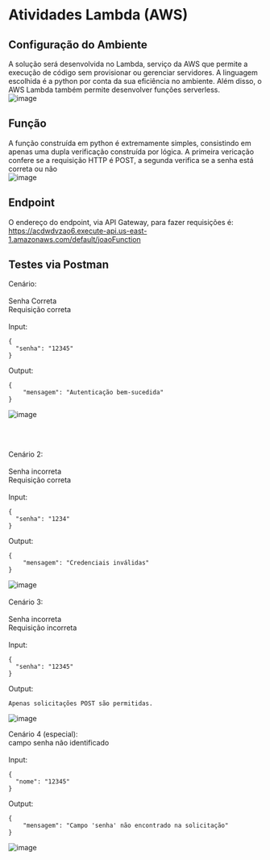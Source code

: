 # Atividades Lambda (AWS)
## Configuração do Ambiente
A solução será desenvolvida no Lambda, serviço da AWS que permite a execução de código sem provisionar ou gerenciar servidores. A linguagem escolhida é a python por conta da sua eficiência no ambiente. Além disso, o AWS Lambda também permite desenvolver funções serverless.
<br>
![image](https://github.com/joaomtm/Atividades_Mod8/assets/99208815/80b856d0-96c4-4921-aeda-16076cf981f5)

## Função
A função construída em python é extremamente simples, consistindo em apenas uma dupla verificação construída por lógica. A primeira vericação confere se a requisição HTTP é POST, a segunda verifica se a senha está correta ou não
<br>
![image](https://github.com/joaomtm/Atividades_Mod8/assets/99208815/63947f60-f098-4535-99ef-c57ac61e477a)

## Endpoint
O endereço do endpoint, via API Gateway, para fazer requisições é: 
<br>
https://acdwdvzao6.execute-api.us-east-1.amazonaws.com/default/joaoFunction
<br>

## Testes via Postman
Cenário:
<br>
<br>
Senha Correta
<br>
Requisição correta
<br>
<br>
Input:

```
{
  "senha": "12345"
}
```

Output:
```
{
    "mensagem": "Autenticação bem-sucedida"
}
```


![image](https://github.com/joaomtm/Atividades_Mod8/assets/99208815/da97a415-d435-43dc-8bc2-f43d1b886ee0)

<br>
<br>

Cenário 2:
<br>
<br>
Senha incorreta
<br>
Requisição correta
<br>
<br>
Input:

```
{
  "senha": "1234"
}
```

Output:
```
{
    "mensagem": "Credenciais inválidas"
}
```

![image](https://github.com/joaomtm/Atividades_Mod8/assets/99208815/aecfa907-f202-4f4d-9da9-0e429dd1d1ae)
<br>
<br>
Cenário 3:
<br>
<br>
Senha incorreta
<br>
Requisição incorreta
<br>
<br>
Input:

```
{
  "senha": "12345"
}
```

Output:
```
Apenas solicitações POST são permitidas.
```
![image](https://github.com/joaomtm/Atividades_Mod8/assets/99208815/8c75ffeb-2cb9-4004-a907-0557f53ba5bd)


Cenário 4 (especial):
<br>
campo senha não identificado
<br>
<br>
Input:

```
{
  "nome": "12345"
}
```

Output:
```
{
    "mensagem": "Campo 'senha' não encontrado na solicitação"
}
```

![image](https://github.com/joaomtm/Atividades_Mod8/assets/99208815/a1e09f80-d471-4e1a-add7-c8350c7ec501)








